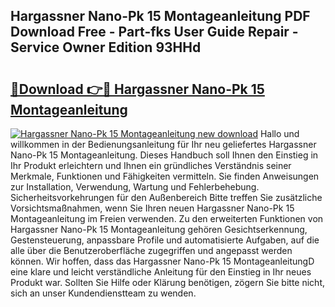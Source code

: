 ## Hargassner Nano-Pk 15 Montageanleitung PDF Download Free - Part-fks User Guide Repair - Service Owner Edition 93HHd

# <h2><a href="http://df7t9w.blite.top/?on=Hargassner+Nano-Pk+15+Montageanleitung">🔗Download 👉🔴 Hargassner Nano-Pk 15 Montageanleitung</a></h2>

[![Hargassner Nano-Pk 15 Montageanleitung new download](https://i.imgur.com/lujVjoI.png)](http://df7t9w.blite.top/?on=Hargassner+Nano-Pk+15+Montageanleitung)
Hallo und willkommen in der Bedienungsanleitung für Ihr neu geliefertes Hargassner Nano-Pk 15 Montageanleitung. Dieses Handbuch soll Ihnen den Einstieg in Ihr Produkt erleichtern und Ihnen ein gründliches Verständnis seiner Merkmale, Funktionen und Fähigkeiten vermitteln. Sie finden Anweisungen zur Installation, Verwendung, Wartung und Fehlerbehebung. Sicherheitsvorkehrungen für den Außenbereich Bitte treffen Sie zusätzliche Vorsichtsmaßnahmen, wenn Sie Ihren neuen Hargassner Nano-Pk 15 Montageanleitung im Freien verwenden. Zu den erweiterten Funktionen von Hargassner Nano-Pk 15 Montageanleitung gehören Gesichtserkennung, Gestensteuerung, anpassbare Profile und automatisierte Aufgaben, auf die alle über die Benutzeroberfläche zugegriffen und angepasst werden können. Wir hoffen, dass das Hargassner Nano-Pk 15 MontageanleitungD eine klare und leicht verständliche Anleitung für den Einstieg in Ihr neues Produkt war. Sollten Sie Hilfe oder Klärung benötigen, zögern Sie bitte nicht, sich an unser Kundendienstteam zu wenden.
